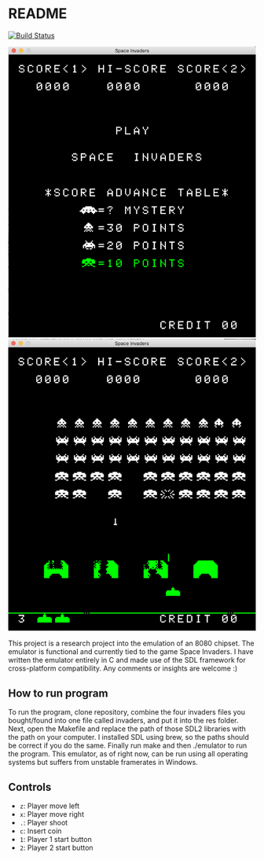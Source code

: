 # README

[![Build Status](https://travis-ci.org/khalludi/8080emulator.svg?branch=master)](https://travis-ci.org/khalludi/8080emulator)

![alt-text-1](img/title_screen.png "Title Screen") ![alt-text-2](img/gameplay.png "Gameplay")

This project is a research project into the emulation of an 8080 chipset. The emulator is functional and currently tied to the game Space Invaders. I have written the emulator entirely in C and made use of the SDL framework for cross-platform compatibility. Any comments or insights are welcome :)

## How to run program

To run the program, clone repository, combine the four invaders files you bought/found into one file called invaders, and put it into the res folder. Next, open the Makefile and replace the path of those SDL2 libraries with the path on your computer. I installed SDL using brew, so the paths should be correct if you do the same. Finally run make and then ./emulator to run the program. This emulator, as of right now, can be run using all operating systems but suffers from unstable framerates in Windows.

## Controls

 * `z`: Player move left
 * `x`: Player move right
 * `.`: Player shoot
 * `c`: Insert coin
 * `1`: Player 1 start button
 * `2`: Player 2 start button

